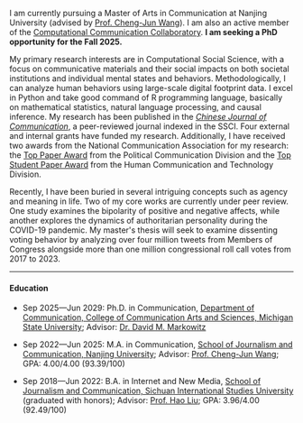 I am currently pursuing a Master of Arts in Communication at Nanjing University (advised by [Prof. Cheng-Jun Wang](https://chengjun.github.io/)). I am also an active member of the [Computational Communication Collaboratory](https://computational-communication.com/). **I am seeking a PhD opportunity for the Fall 2025.**

My primary research interests are in Computational Social Science, with a focus on communicative materials and their social impacts on both societal institutions and individual mental states and behaviors. Methodologically, I can analyze human behaviors using large-scale digital footprint data. I excel in Python and take good command of R programming language, basically on mathematical statistics, natural language processing, and causal inference. My research has been published in the [_Chinese Journal of Communication_](https://www.tandfonline.com/journals/rcjc20), a peer-reviewed journal indexed in the SSCI. Four external and internal grants have funded my research. Additionally, I have received two awards from the National Communication Association for my research: the [Top Paper Award](/assets/awards/nca24_pld.jpg) from the Political Communication Division and the [Top Student Paper Award](/assets/awards/nca24_hctd.jpg) from the Human Communication and Technology Division.

Recently, I have been buried in several intriguing concepts such as agency and meaning in life. Two of my core works are currently under peer review. One study examines the bipolarity of positive and negative affects, while another explores the dynamics of authoritarian personality during the COVID-19 pandemic. My master's thesis will seek to examine dissenting voting behavior by analyzing over four million tweets from Members of Congress alongside more than one million congressional roll call votes from 2017 to 2023.

------

#### Education

- Sep 2025—Jun 2029: Ph.D. in Communication, [Department of Communication, College of Communication Arts and Sciences, Michigan State University](https://comartsci.msu.edu/departments/communication); Advisor: [Dr. David M. Markowitz](https://www.davidmarkowitz.org/)

- Sep 2022—Jun 2025: M.A. in Communication, [School of Journalism and Communication, Nanjing University](https://jc.nju.edu.cn/); Advisor: [Prof. Cheng-Jun Wang](https://chengjun.github.io/); GPA: 4.00/4.00 (93.39/100)
  
- Sep 2018—Jun 2022: B.A. in Internet and New Media, [School of Journalism and Communication, Sichuan International Studies University](https://media.sisu.edu.cn/) (graduated with honors); Advisor: [Prof. Hao Liu](https://media.sisu.edu.cn/jsjl/719dfd1f447448cdb480d1ca14a92ce7.htm); GPA: 3.96/4.00 (92.49/100)

